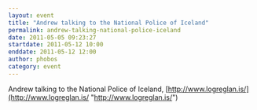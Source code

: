 ```yaml
---
layout: event
title: "Andrew talking to the National Police of Iceland"
permalink: andrew-talking-national-police-iceland
date: 2011-05-05 09:23:27
startdate: 2011-05-12 10:00
enddate: 2011-05-12 12:00
author: phobos
category: event
---
```


Andrew talking to the National Police of Iceland, [http://www.logreglan.is/](http://www.logreglan.is/ "http://www.logreglan.is/")
